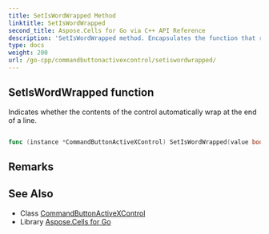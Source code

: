 ```yaml
---
title: SetIsWordWrapped Method 
linktitle: SetIsWordWrapped
second_title: Aspose.Cells for Go via C++ API Reference
description: 'SetIsWordWrapped method. Encapsulates the function that represents setiswordwrapped in Go.'
type: docs
weight: 200
url: /go-cpp/commandbuttonactivexcontrol/setiswordwrapped/
---
```


## SetIsWordWrapped function

Indicates whether the contents of the control automatically wrap at the end of a line.

```go

func (instance *CommandButtonActiveXControl) SetIsWordWrapped(value bool)  error

```

## Remarks


## See Also

* Class [CommandButtonActiveXControl](../)
* Library [Aspose.Cells for Go](../../)
